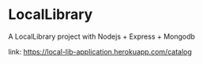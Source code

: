 # LocalLibrary
A LocalLibrary project with Nodejs + Express + Mongodb

link: https://local-lib-application.herokuapp.com/catalog
